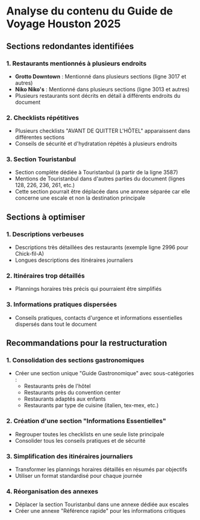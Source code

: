 # Analyse du contenu du Guide de Voyage Houston 2025

## Sections redondantes identifiées

### 1. Restaurants mentionnés à plusieurs endroits
- **Grotto Downtown** : Mentionné dans plusieurs sections (ligne 3017 et autres)
- **Niko Niko's** : Mentionné dans plusieurs sections (ligne 3013 et autres)
- Plusieurs restaurants sont décrits en détail à différents endroits du document

### 2. Checklists répétitives
- Plusieurs checklists "AVANT DE QUITTER L'HÔTEL" apparaissent dans différentes sections
- Conseils de sécurité et d'hydratation répétés à plusieurs endroits

### 3. Section Touristanbul
- Section complète dédiée à Touristanbul (à partir de la ligne 3587)
- Mentions de Touristanbul dans d'autres parties du document (lignes 128, 226, 236, 261, etc.)
- Cette section pourrait être déplacée dans une annexe séparée car elle concerne une escale et non la destination principale

## Sections à optimiser

### 1. Descriptions verbeuses
- Descriptions très détaillées des restaurants (exemple ligne 2996 pour Chick-fil-A)
- Longues descriptions des itinéraires journaliers

### 2. Itinéraires trop détaillés
- Plannings horaires très précis qui pourraient être simplifiés

### 3. Informations pratiques dispersées
- Conseils pratiques, contacts d'urgence et informations essentielles dispersés dans tout le document

## Recommandations pour la restructuration

### 1. Consolidation des sections gastronomiques
- Créer une section unique "Guide Gastronomique" avec sous-catégories :
  * Restaurants près de l'hôtel
  * Restaurants près du convention center
  * Restaurants adaptés aux enfants
  * Restaurants par type de cuisine (italien, tex-mex, etc.)

### 2. Création d'une section "Informations Essentielles"
- Regrouper toutes les checklists en une seule liste principale
- Consolider tous les conseils pratiques et de sécurité

### 3. Simplification des itinéraires journaliers
- Transformer les plannings horaires détaillés en résumés par objectifs
- Utiliser un format standardisé pour chaque journée

### 4. Réorganisation des annexes
- Déplacer la section Touristanbul dans une annexe dédiée aux escales
- Créer une annexe "Référence rapide" pour les informations critiques
